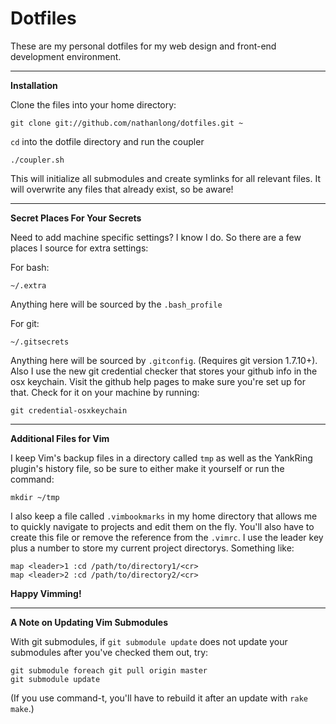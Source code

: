 # Dotfiles

These are my personal dotfiles for my web design and front-end development
environment.

---

**Installation**

Clone the files into your home directory:

    git clone git://github.com/nathanlong/dotfiles.git ~

`cd` into the dotfile directory and run the coupler

    ./coupler.sh

This will initialize all submodules and create symlinks for all relevant
files. It will overwrite any files that already exist, so be aware!

---

**Secret Places For Your Secrets**

Need to add machine specific settings? I know I do. So there are a few places
I source for extra settings:

For bash:

    ~/.extra

Anything here will be sourced by the `.bash_profile`

For git:

    ~/.gitsecrets

Anything here will be sourced by `.gitconfig`. (Requires git version 1.7.10+).
Also I use the new git credential checker that stores your github info in the
osx keychain. Visit the github help pages to make sure you're set up for that.
Check for it on your machine by running:

    git credential-osxkeychain

---

**Additional Files for Vim**

I keep Vim's backup files in a directory called `tmp` as well as the
YankRing plugin's history file, so be sure to either make it yourself or run
the command: 

    mkdir ~/tmp

I also keep a file called `.vimbookmarks` in my home directory that allows me
to quickly navigate to projects and edit them on the fly. You'll also have to
create this file or remove the reference from the `.vimrc`. I use the leader
key plus a number to store my current project directorys. Something like: 

    map <leader>1 :cd /path/to/directory1/<cr>
    map <leader>2 :cd /path/to/directory2/<cr>

**Happy Vimming!**


---

**A Note on Updating Vim Submodules**

With git submodules, if `git submodule update` does not update your
submodules after you've checked them out, try:

    git submodule foreach git pull origin master
    git submodule update

(If you use command-t, you'll have to rebuild it after an update with `rake
make`.)
